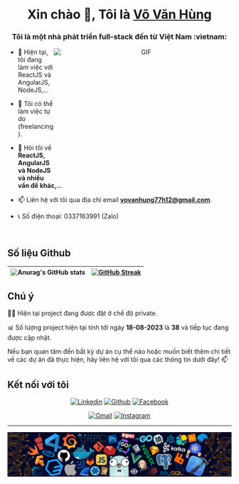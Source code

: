 <h1 align="center">Xin chào 👋, Tôi là <a href="https://100rabhcsmc.github.io/Me.io/" target="blank">
Võ Văn Hùng</a></h1>
<h3 align="center">Tôi là một nhà phát triển full-stack đến từ Việt Nam :vietnam:</h3>

<a target="_blank" align="center">
  <img align="right" top="500" height="300" width="400" alt="GIF" src="https://media.giphy.com/media/SWoSkN6DxTszqIKEqv/giphy.gif">
</a>

- 🌱 Hiện tại, tôi đang làm việc với ReactJS và AngularJS, NodeJS,...

- 🤝 Tôi có thể làm việc tự do (freelancing).

- 💬 Hỏi tôi về **ReactJS, AngularJS và NodeJS và nhiều vấn đề khác,..**.

- 📫 Liên hệ với tôi qua địa chỉ email **vovanhung77h12@gmail.com**.
- 📞 Số điện thoại: 0337163991 (Zalo)
<br/>

## Số liệu Github

![Anurag's GitHub stats](https://github-readme-stats.vercel.app/api?username=vovanhung-dev&&rank_icon=github&theme=dark)|[![GitHub Streak](https://streak-stats.demolab.com?user=vovanhung-dev&theme=prussian&date_format=M%20j%5B%2C%20Y%5D&mode=weekly)](https://git.io/streak-stats)
|---|---|
## Chú ý
🤝🏻 Hiện tại project đang được đặt ở chế độ private.

📊 Số lượng project hiện tại tính tới ngày **18-08-2023** là **38** và tiếp tục đang được cập nhật.

Nếu bạn quan tâm đến bất kỳ dự án cụ thể nào hoặc muốn biết thêm chi tiết về các dự án đã thực hiện, hãy liên hệ với tôi qua các thông tin dưới đây! 📫

## Kết nối với tôi

<p align="center">
  <a href="https://www.linkedin.com/in/võ-văn-hùng-6b92721a7/"><img alt="Linkedin" title="Vo Van Hung Linkedin" src="https://img.shields.io/badge/LinkedIn-0077B5?style=for-the-badge&logo=linkedin&logoColor=white"></a>
  <a href="https://github.com/vovanhung-dev"><img alt="Github" title="Vo Van Hung Github" src="https://img.shields.io/badge/GitHub-100000?style=for-the-badge&logo=github&logoColor=white"></a>
  <a href="https://facebook.com/vovan.hung.79069/"><img alt="Facebook" title="Vo Van Hung FB" src="https://img.shields.io/badge/Facebook-1877F2?style=for-the-badge&logo=facebook&logoColor=white"></a>
 </p>
 <p align="center">
  <a href="mailto:vovanhung77h12@gmail.com"><img alt="Gmail" title="Vo Van Hung Gmail" src="https://img.shields.io/badge/Gmail-D14836?style=for-the-badge&logo=gmail&logoColor=white"></a>
  <a href="https://instagram.com/vanhung99_gl"><img alt="Instagram" title="Vo Van Hung Instagram" src="https://img.shields.io/badge/Instagram-E4405F?style=for-the-badge&logo=instagram&logoColor=white"></a>
</p>

------

![Github Banner](https://github.com/Jaydeep-Yadav/Jaydeep-Yadav/blob/main/banner.png)

